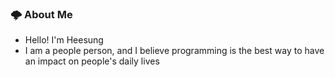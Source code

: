 






  

### 🌩 About Me 
<p>
  
- Hello! I'm Heesung
- I am a people person, and I believe programming is the best way to have an impact on people's daily lives
</p>





